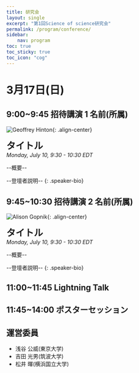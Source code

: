 ```yaml
---
title: 研究会
layout: single
excerpt: "第1回Science of science研究会"
permalink: /program/conference/
sidebar: 
    nav: program
toc: true
toc_sticky: true
toc_icon: "cog"
---
```


<style>
p.title { font-weight: bold; font-size: 120%; }
</style>

<style>
p.time { font-style: italic; font-size: 90%; }
</style>

<style>
p.speaker-bio { font-style: italic; font-size: 80%; }
</style>

# 3月17日(日)

## 9:00~9:45 招待講演 1 名前(所属)

![Geoffrey Hinton](/assets/images/keynotes/geoffrey_hinton.jpg){: .align-center}

**<font size="5">タイトル</font>**<br>
*Monday, July 10, 9:30 - 10:30 EDT*

--概要--

--登壇者説明--
{: .speaker-bio}

## 9:45~10:30 招待講演 2 名前(所属)

![Alison Gopnik](/assets/images/keynotes/alison_gopnik.jpg){: .align-center}

**<font size="5">タイトル</font>**<br>
*Monday, July 10, 9:30 - 10:30 EDT*

--概要--

--登壇者説明--
{: .speaker-bio}

## 11:00~11:45 Lightning Talk

## 11:45~14:00 ポスターセッション


## 運営委員

* 浅谷 公威(東京大学)
* 吉田 光男(筑波大学)
* 松井 暉(横浜国立大学)